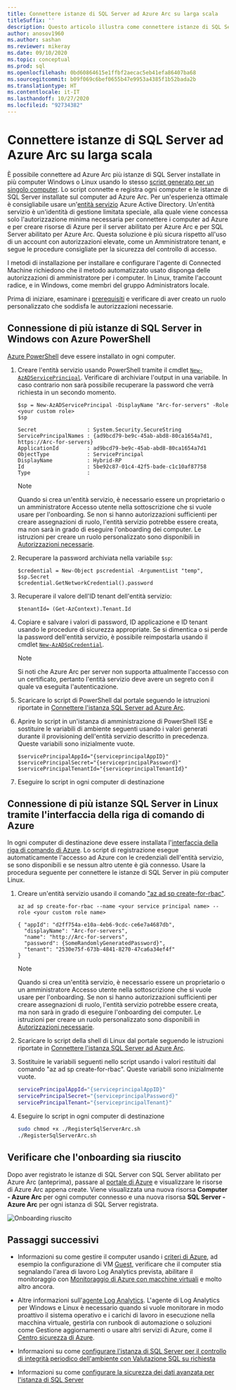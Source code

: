 ```yaml
---
title: Connettere istanze di SQL Server ad Azure Arc su larga scala
titleSuffix: ''
description: Questo articolo illustra come connettere istanze di SQL Server come SQL Server abilitato per Azure Arc (anteprima) usando un'entità servizio.
author: anosov1960
ms.author: sashan
ms.reviewer: mikeray
ms.date: 09/10/2020
ms.topic: conceptual
ms.prod: sql
ms.openlocfilehash: 0bd60864615e1ffbf2aecac5eb41efa86407ba68
ms.sourcegitcommit: b09f069c6bef0655b47e9953a4385f1b52bada2b
ms.translationtype: HT
ms.contentlocale: it-IT
ms.lasthandoff: 10/27/2020
ms.locfileid: "92734382"
---
```

# <a name="connect-sql-server-instances-to-azure-arc-at-scale"></a>Connettere istanze di SQL Server ad Azure Arc su larga scala

È possibile connettere ad Azure Arc più istanze di SQL Server installate in più computer Windows o Linux usando lo stesso [script generato per un singolo computer](connect.md). Lo script connette e registra ogni computer e le istanze di SQL Server installate sul computer ad Azure Arc. Per un'esperienza ottimale è consigliabile usare un'[entità servizio](/azure/active-directory/develop/app-objects-and-service-principals) Azure Active Directory. Un'entità servizio è un'identità di gestione limitata speciale, alla quale viene concessa solo l'autorizzazione minima necessaria per connettere i computer ad Azure e per creare risorse di Azure per il server abilitato per Azure Arc e per SQL Server abilitato per Azure Arc. Questa soluzione è più sicura rispetto all'uso di un account con autorizzazioni elevate, come un Amministratore tenant, e segue le procedure consigliate per la sicurezza del controllo di accesso.  

I metodi di installazione per installare e configurare l'agente di Connected Machine richiedono che il metodo automatizzato usato disponga delle autorizzazioni di amministratore per i computer. In Linux, tramite l'account radice, e in Windows, come membri del gruppo Administrators locale.

Prima di iniziare, esaminare i [prerequisiti](overview.md#prerequisites) e verificare di aver creato un ruolo personalizzato che soddisfa le autorizzazioni necessarie.

## <a name="connecting-multiple-sql-server-instances-on-windows-using-azure-powershell"></a>Connessione di più istanze di SQL Server in Windows con Azure PowerShell

[Azure PowerShell](/powershell/azure/install-az-ps) deve essere installato in ogni computer.

1. Creare l'entità servizio usando PowerShell tramite il cmdlet [`New-AzADServicePrincipal`](/powershell/module/az.resources/new-azadserviceprincipal). Verificare di archiviare l'output in una variabile. In caso contrario non sarà possibile recuperare la password che verrà richiesta in un secondo momento.

    ```azurepowershell-interactive
    $sp = New-AzADServicePrincipal -DisplayName "Arc-for-servers" -Role <your custom role>
    $sp
    ```

    ```output
    Secret                : System.Security.SecureString
    ServicePrincipalNames : {ad9bcd79-be9c-45ab-abd8-80ca1654a7d1, https://Arc-for-servers}
    ApplicationId         : ad9bcd79-be9c-45ab-abd8-80ca1654a7d1
    ObjectType            : ServicePrincipal
    DisplayName           : Hybrid-RP
    Id                    : 5be92c87-01c4-42f5-bade-c1c10af87758
    Type                  :
    ```

   > [!NOTE]
   > Quando si crea un'entità servizio, è necessario essere un proprietario o un amministratore Accesso utente nella sottoscrizione che si vuole usare per l'onboarding. Se non si hanno autorizzazioni sufficienti per creare assegnazioni di ruolo, l'entità servizio potrebbe essere creata, ma non sarà in grado di eseguire l'onboarding dei computer. Le istruzioni per creare un ruolo personalizzato sono disponibili in [Autorizzazioni necessarie](overview.md#required-permissions).

2. Recuperare la password archiviata nella variabile `$sp`:

   ```azurepowershell-interactive
   $credential = New-Object pscredential -ArgumentList "temp", $sp.Secret
   $credential.GetNetworkCredential().password
   ```
3. Recuperare il valore dell'ID tenant dell'entità servizio:
 
   ```azurepowershell-interactive
   $tenantId= (Get-AzContext).Tenant.Id
   ```
4. Copiare e salvare i valori di password, ID applicazione e ID tenant usando le procedure di sicurezza appropriate. Se si dimentica o si perde la password dell'entità servizio, è possibile reimpostarla usando il cmdlet [`New-AzADSpCredential`](/powershell/module/azurerm.resources/new-azurermadspcredential).

   > [!NOTE]
   > Si noti che Azure Arc per server non supporta attualmente l'accesso con un certificato, pertanto l'entità servizio deve avere un segreto con il quale va eseguita l'autenticazione.

5. Scaricare lo script di PowerShell dal portale seguendo le istruzioni riportate in [Connettere l'istanza SQL Server ad Azure Arc](connect.md).

6. Aprire lo script in un'istanza di amministrazione di PowerShell ISE e sostituire le variabili di ambiente seguenti usando i valori generati durante il provisioning dell'entità servizio descritto in precedenza. Queste variabili sono inizialmente vuote.

   ```azurepowershell-interactive
   $servicePrincipalAppId="{serviceprincipalAppID}"
   $servicePrincipalSecret="{serviceprincipalPassword}"
   $servicePrincipalTenantId="{serviceprincipalTenantId}"
   ```

7. Eseguire lo script in ogni computer di destinazione

## <a name="connecting-multiple-sql-server-instances-on-linux-using-azure-cli"></a>Connessione di più istanze SQL Server in Linux tramite l'interfaccia della riga di comando di Azure

In ogni computer di destinazione deve essere installata l'[interfaccia della riga di comando di Azure](/cli/azure/install-azure-cli). Lo script di registrazione esegue automaticamente l'accesso ad Azure con le credenziali dell'entità servizio, se sono disponibili e se nessun altro utente è già connesso. Usare la procedura seguente per connettere le istanze di SQL Server in più computer Linux.

1. Creare un'entità servizio usando il comando ["az ad sp create-for-rbac"](/cli/azure/ad/sp#az_ad_sp_create_for_rbac).

   ```azurecli-interactive
   az ad sp create-for-rbac --name <your service principal name> --role <your custom role name>
   ```

   ```output
   { "appId": "d2ff754a-e10a-4eb6-9cdc-ce6e7a4687db",
     "displayName": "Arc-for-servers",
     "name": "http://Arc-for-servers",
     "password": {SomeRandomlyGeneratedPassword}",
     "tenant": "2530e75f-673b-4841-8270-47ca6a34ef4f"
   }
   ```

   > [!NOTE]
   > Quando si crea un'entità servizio, è necessario essere un proprietario o un amministratore Accesso utente nella sottoscrizione che si vuole usare per l'onboarding. Se non si hanno autorizzazioni sufficienti per creare assegnazioni di ruolo, l'entità servizio potrebbe essere creata, ma non sarà in grado di eseguire l'onboarding dei computer. Le istruzioni per creare un ruolo personalizzato sono disponibili in [Autorizzazioni necessarie](overview.md#required-permissions).

2. Scaricare lo script della shell di Linux dal portale seguendo le istruzioni riportate in [Connettere l'istanza SQL Server ad Azure Arc](connect.md).

3. Sostituire le variabili seguenti nello script usando i valori restituiti dal comando "az ad sp create-for-rbac". Queste variabili sono inizialmente vuote.

   ```bash
   servicePrincipalAppId="{serviceprincipalAppID}"
   servicePrincipalSecret="{serviceprincipalPassword}"
   servicePrincipalTenant="{serviceprincipalTenant}"
   ```

3. Eseguire lo script in ogni computer di destinazione
 
   ```bash
   sudo chmod +x ./RegisterSqlServerArc.sh
   ./RegisterSqlServerArc.sh
   ```

## <a name="validate-successful-onboarding"></a>Verificare che l'onboarding sia riuscito

Dopo aver registrato le istanze di SQL Server con SQL Server abilitato per Azure Arc (anteprima), passare al [portale di Azure](https://aka.ms/azureportal) e visualizzare le risorse di Azure Arc appena create. Viene visualizzata una nuova risorsa __Computer - Azure Arc__ per ogni computer connesso e una nuova risorsa __SQL Server - Azure Arc__ per ogni istanza di SQL Server registrata. 

![Onboarding riuscito](./media/join-at-scale/successful-onboard.png)

## <a name="next-steps"></a>Passaggi successivi

- Informazioni su come gestire il computer usando i [criteri di Azure](/azure/governance/policy/overview), ad esempio la configurazione di VM [Guest](/azure/governance/policy/concepts/guest-configuration), verificare che il computer stia segnalando l'area di lavoro Log Analytics prevista, abilitare il monitoraggio con [Monitoraggio di Azure con macchine virtuali](/azure/azure-monitor/insights/vminsights-enable-policy) e molto altro ancora.

- Altre informazioni sull'[agente Log Analytics](/azure/azure-monitor/platform/log-analytics-agent). L'agente di Log Analytics per Windows e Linux è necessario quando si vuole monitorare in modo proattivo il sistema operativo e i carichi di lavoro in esecuzione nella macchina virtuale, gestirla con runbook di automazione o soluzioni come Gestione aggiornamenti o usare altri servizi di Azure, come il [Centro sicurezza di Azure](/azure/security-center/security-center-intro).

- Informazioni su come [configurare l'istanza di SQL Server per il controllo di integrità periodico dell'ambiente con Valutazione SQL su richiesta](assess.md)

- Informazioni su come [configurare la sicurezza dei dati avanzata per l'istanza di SQL Server](configure-advanced-data-security.md)